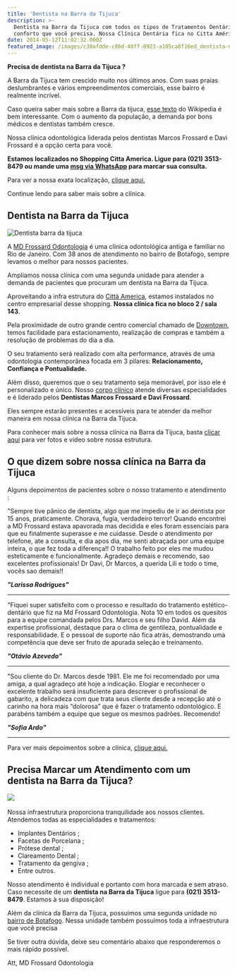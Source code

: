```yaml
---
title: 'Dentista na Barra da Tijuca'
description: >-
  Dentista na Barra da Tijuca com todos os tipos de Tratamentos Dentários e o
  conforto que você precisa. Nossa Clínica Dentária fica no Citta América.
date: 2014-05-12T11:02:32.000Z
featured_image: /images/c38afdde-c86d-40ff-8923-a105ca8f16ed_dentista-na-barra-da-tijuca.jpg
---
```

**Precisa de dentista na Barra da Tijuca ?** 

A Barra da Tijuca tem crescido muito nos últimos anos. Com suas praias deslumbrantes e vários empreendimentos comerciais, esse bairro é realmente incrível.

Caso queira saber mais sobre a Barra da tijuca, [esse texto](https://pt.wikipedia.org/wiki/Barra_da_Tijuca) do Wikipedia é bem interessante. Com o aumento da população, a demanda por bons médicos e dentistas também cresce.

Nossa clínica odontológica liderada pelos dentistas Marcos Frossard e Davi Frossard é a opção certa para você. 

**Estamos localizados no Shopping Citta America. Ligue para (021) 3513-8479 ou mande uma [msg via WhatsApp](https://api.whatsapp.com/send?phone=55021976637803) para marcar sua consulta.**

Para ver a nossa exata localização, [clique aqui.](https://mdfrossard.com.br/localizacao/)

Continue lendo para saber mais sobre a clínica.

## Dentista na Barra da Tijuca

![Dentista barra da tijuca ](/images/76345c37-98a0-457b-a71c-4dd16603ca51_Dentista-barra-da-tijuca-4-1024x682.jpg) 

A [MD Frossard Odontologia](/estrutura/) é uma clínica odontológica antiga e familiar no Rio de Janeiro. Com 38 anos de atendimento no bairro de Botafogo, sempre levamos o melhor para nossos pacientes.

Ampliamos nossa clínica com uma segunda unidade para atender a demanda de pacientes que procuram um dentista na Barra da Tijuca.

Aproveitando a infra estrutura do [Città America](http://citta-america.com.br "Citta America"), estamos instalados no centro empresarial desse shopping. **Nossa clínica fica no bloco 2 / sala 143**. 

Pela proximidade de outro grande centro comercial chamado de [Downtown](http://downtown.com.br "Shoppin Downtown"), temos facilidade para estacionamento, realização de compras e também a resolução de problemas do dia a dia. 

O seu tratamento será realizado com alta performance, através de uma odontologia contemporânea focada em 3 pilares: **Relacionamento, Confiança e Pontualidade.** 

Além disso, queremos que o seu tratamento seja memorável, por isso ele é personalizado e único. Nosso [corpo clínico](/equipe/) atende diversas especialidades e é liderado pelos **Dentistas Marcos Frossard e Davi Frossard**. 

Eles sempre estarão presentes e acessíveis para te atender da melhor maneira em nossa clínica na Barra da Tijuca. 

Para conhecer mais sobre a nossa clínica na Barra da Tijuca, basta [clicar aqui](https://mdfrossard.com.br/estrutura/) para ver fotos e vídeo sobre nossa estrutura. 

## O que dizem sobre nossa clínica na Barra da Tijuca

Alguns depoimentos de pacientes sobre o nosso tratamento e atendimento : 

"Sempre tive pânico de dentista, algo que me impediu de ir ao dentista por 15 anos, praticamente. Chorava, fugia, verdadeiro terror! Quando encontrei a MD Frossard estava apavorada mas decidida e eles foram essenciais para que eu finalmente superasse e me cuidasse. Desde o atendimento por telefone, ate a consulta, e dia apos dia, me senti abraçada por uma equipe inteira, o que fez toda a diferença!! O trabalho feito por eles me mudou esteticamente e funcionalmente. Agradeço demais e recomendo, sao excelentes profissionais! Dr Davi, Dr Marcos, a querida Lili e todo o time, vocês sao demais!!

**_"Larissa Rodrigues"_**

- - -

"Fiquei super satisfeito com o processo e resultado do tratamento estético-dentário que fiz na Md Frossard Odontologia. Nota 10 em todos os quesitos para a equipe comandada pelos Drs. Marcos e seu filho David. Além da expertise profissional, destaque para o clima de gentileza, pontualidade e responsabilidade. E o pessoal de suporte não fica atrás, demostrando uma competência que deve ser fruto de apurada seleção e treinamento. 

**_"Otávio Azevedo"_**

- - -

"Sou cliente do Dr. Marcos desde 1981. Ele me foi recomendado por uma amiga, a qual agradeço até hoje a indicação. Elogiar e reconhecer o excelente trabalho será insuficiente para descrever o profissional de gabarito, a delicadeza com que trata seus cliente desde a recepção até o carinho na hora mais “dolorosa” que é fazer o tratamento odontológico. E parabéns também a equipe que segue os mesmos padrões. Recomendo!

**_"Sofia Ardo"_**

- - - 

Para ver mais depoimentos sobre a clínica, [clique aqui.](https://mdfrossard.com.br/depoimentos/)

## Precisa Marcar um Atendimento com um dentista na Barra da Tijuca?

![](/images/72f2c2a5-1d27-4ee1-abe9-bd257971ec02_dentista-na-barra-da-tijuca-RJ.jpg)   

Nossa infraestrutura proporciona tranquilidade aos nossos clientes. Atendemos todas as especialidades e tratamentos:

* Implantes Dentários ;
* Facetas de Porcelana ;
* Prótese dental ;
* Clareamento Dental ;
* Tratamento da gengiva ;
* Entre outros.

Nosso atendimento é individual e portanto com hora marcada e sem atraso. Caso necessite de um **dentista na Barra da Tijuca** ligue para **(021) 3513-8479**. Estamos à sua disposição! 

Além da clínica da Barra da Tijuca, possuimos uma segunda unidade no [bairro de Botafogo](https://mdfrossard.com.br/dentista-em-botafogo/). Nessa unidade também possuimos toda a infraestrutura que você precisa

Se tiver outra dúvida, deixe seu comentário abaixo que responderemos o mais rápido possível. 

Att, MD Frossard Odontologia
